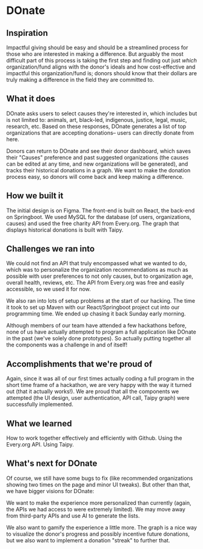 # DOnate

## Inspiration
Impactful giving should be easy and should be a streamlined process for those who are interested in making a difference. But arguably the most difficult part of this process is taking the first step and finding out just _which_ organization/fund aligns with the donor's ideals and how cost-effective and impactful this organization/fund is; donors should know that their dollars are truly making a difference in the field they are committed to.

## What it does
DOnate asks users to select causes they're interested in, which includes but is not limited to: animals, art, black-led, indigenous, justice, legal, music, research, etc. Based on these responses, DOnate generates a list of top organizations that are accepting donations– users can directly donate from here. 

Donors can return to DOnate and see their donor dashboard, which saves their "Causes" preference and past suggested organizations (the causes can be edited at any time, and new organizations will be generated), and tracks their historical donations in a graph. We want to make the donation process easy, so donors will come back and keep making a difference.

## How we built it
The initial design is on Figma. The front-end is built on React, the back-end on Springboot. We used MySQL for the database (of users, organizations, causes) and used the free charity API from Every.org. The graph that displays historical donations is built with Taipy. 

## Challenges we ran into
We could not find an API that truly encompassed what we wanted to do, which was to personalize the organization recommendations as much as possible with user preferences to not only causes, but to organization age, overall health, reviews, etc. The API from Every.org was free and easily accessible, so we used it for now.

We also ran into lots of setup problems at the start of our hacking. The time it took to set up Maven with our React/Springboot project cut into our programming time. We ended up chasing it back Sunday early morning.

Although members of our team have attended a few hackathons before, none of us have actually attempted to program a full application like DOnate in the past (we've solely done prototypes). So actually putting together all the components was a challenge in and of itself!

## Accomplishments that we're proud of
Again, since it was all of our first times actually coding a full program in the short time frame of a hackathon, we are very happy with the way it turned out (that it actually works!). We are proud that all the components we attempted (the UI design, user authentication, API call, Taipy graph) were successfully implemented.

## What we learned
How to work together effectively and efficiently with Github. Using the Every.org API. Using Taipy. 

## What's next for DOnate
Of course, we still have some bugs to fix (like recommended organizations showing two times on the page and minor UI tweaks). But other than that, we have bigger visions for DOnate:

We want to make the experience more personalized than currently (again, the APIs we had access to were extremely limited). We may move away from third-party APIs and use AI to generate the lists. 

We also want to gamify the experience a little more. The graph is a nice way to visualize the donor's progress and possibly incentive future donations, but we also want to implement a donation "streak" to further that.
